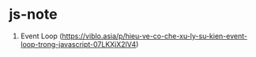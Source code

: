 # js-note
1. Event Loop (https://viblo.asia/p/hieu-ve-co-che-xu-ly-su-kien-event-loop-trong-javascript-07LKXjX2lV4)
